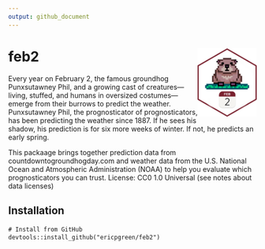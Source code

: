 ```yaml
---
output: github_document
---
```


# feb2 <img src="man/figures/hex.png" align="right" alt="" width="120" />

Every year on February 2, the famous groundhog Punxsutawney Phil, and a growing cast of creatures—living, stuffed, and humans in oversized costumes—emerge from their burrows to predict the weather. Punxsutawney Phil, the prognosticator of prognosticators, has been predicting the weather since 1887. If he sees his shadow, his prediction is for six more weeks of winter. If not, he predicts an early spring.   

This packaage brings together prediction data from countdowntogroundhogday.com and weather data from the U.S. National Ocean and Atmospheric Administration (NOAA) to help you evaluate which prognosticators you can trust. 
License: CC0 1.0 Universal (see notes about data licenses)

## Installation

```{r, eval = FALSE}
# Install from GitHub
devtools::install_github("ericpgreen/feb2")
```






